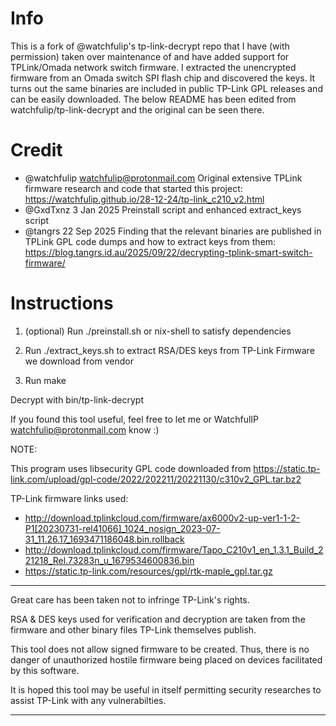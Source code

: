 # Info
This is a fork of @watchfulip's tp-link-decrypt repo that I have (with permission) taken over maintenance of and have added support for TPLink/Omada network switch firmware.
I extracted the unencrypted firmware from an Omada switch SPI flash chip and discovered the keys. It turns out the same binaries are included in public TP-Link GPL releases and can be easily downloaded.
The below README has been edited from watchfulip/tp-link-decrypt and the original can be seen there.

# Credit
- @watchfulip watchfulip@protonmail.com Original extensive TPLink firmware research and code that started this project: https://watchfulip.github.io/28-12-24/tp-link_c210_v2.html
- @GxdTxnz 3 Jan 2025 Preinstall script and enhanced extract_keys script
- @tangrs 22 Sep 2025 Finding that the relevant binaries are published in TPLink GPL code dumps and how to extract keys from them: https://blog.tangrs.id.au/2025/09/22/decrypting-tplink-smart-switch-firmware/

# Instructions
1.  (optional)  Run ./preinstall.sh or nix-shell to satisfy dependencies

2.  Run ./extract_keys.sh  to extract RSA/DES keys from TP-Link Firmware we download from vendor

3.  Run make

Decrypt with   bin/tp-link-decrypt <fw file>

If you found this tool useful, feel free to let me or WatchfulIP watchfulip@protonmail.com know :)

NOTE:

This program uses libsecurity GPL code downloaded from https://static.tp-link.com/upload/gpl-code/2022/202211/20221130/c310v2_GPL.tar.bz2

TP-Link firmware links used:

- http://download.tplinkcloud.com/firmware/ax6000v2-up-ver1-1-2-P1[20230731-rel41066]_1024_nosign_2023-07-31_11.26.17_1693471186048.bin.rollback
- http://download.tplinkcloud.com/firmware/Tapo_C210v1_en_1.3.1_Build_221218_Rel.73283n_u_1679534600836.bin
- https://static.tp-link.com/resources/gpl/rtk-maple_gpl.tar.gz

-------------------------------------------------------------------------------

Great care has been taken not to infringe TP-Link's rights.

RSA & DES keys used for verification and decryption are taken from the firmware and other binary files TP-Link themselves publish.

This tool does not allow signed firmware to be created.  Thus, there is no danger of unauthorized hostile firmware being placed on devices facilitated by this software.

It is hoped this tool may be useful in itself permitting security researches to assist TP-Link with any vulnerabilties.

-------------------------------------------------------------------------------
